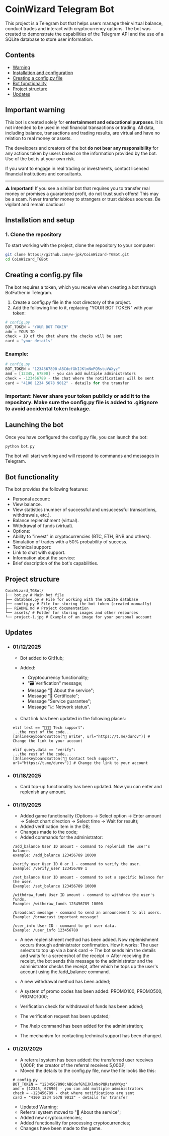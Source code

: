 # CoinWizard Telegram Bot

This project is a Telegram bot that helps users manage their virtual balance, conduct trades and interact with cryptocurrency options. The bot was created to demonstrate the capabilities of the Telegram API and the use of a SQLite database to store user information.

## Contents

  - [Warning](#important-warning)
  - [Installation and configuration](#installation-and-configuration)
  - [Creating a config.py file](#creating-a-configpy-file)
  - [Bot functionality](#bot-functionality)
  - [Project structure](#project-structure)
  - [Updates](#updates)

## Important warning

This bot is created solely for **entertainment and educational purposes**. It is not intended to be used in real financial transactions or trading. All data, including balance, transactions and trading results, are virtual and have no relation to real money or assets.

The developers and creators of the bot **do not bear any responsibility** for any actions taken by users based on the information provided by the bot. Use of the bot is at your own risk.

If you want to engage in real trading or investments, contact licensed financial institutions and consultants.

---

⚠️ **Important!** If you see a similar bot that requires you to transfer real money or promises a guaranteed profit, do not trust such offers! This may be a scam. Never transfer money to strangers or trust dubious sources. Be vigilant and remain cautious!

## Installation and setup

### 1. Clone the repository

To start working with the project, clone the repository to your computer:

```bash
git clone https://github.com/w-jpk/CoinWizard-TGBot.git
cd CoinWizard_TGBot
```

## Creating a config.py file

The bot requires a token, which you receive when creating a bot through BotFather in Telegram.

1. Create a config.py file in the root directory of the project.
2. Add the following line to it, replacing "YOUR BOT TOKEN" with your token:

```python
# config.py
BOT_TOKEN = "YOUR BOT TOKEN"
adm = YOUR ID
check = ID of the chat where the checks will be sent
card = "your details"
```

### Example:

```python
# config.py
BOT_TOKEN = "1234567890:ABCdefGhIJKlmNoPQRstuVWXyz"
amd = [12345, 67890] - you can add multiple administrators
check = -123456789 - the chat where the notifications will be sent
card = "4100 1234 5678 9012" - details for the transfer
```

### Important: Never share your token publicly or add it to the repository. Make sure the config.py file is added to .gitignore to avoid accidental token leakage.

## Launching the bot

Once you have configured the config.py file, you can launch the bot:

```bash
python bot.py
```

The bot will start working and will respond to commands and messages in Telegram.

## Bot functionality

The bot provides the following features:

- Personal account:
- View balance.
- View statistics (number of successful and unsuccessful transactions, withdrawals, etc.).
- Balance replenishment (virtual).
- Withdrawal of funds (virtual).
- Options:
- Ability to "invest" in cryptocurrencies (BTC, ETH, BNB and others).
- Simulation of trades with a 50% probability of success.
- Technical support:
- Link to chat with support.
- Information about the service:
- Brief description of the bot's capabilities.

## Project structure

```plaintext
CoinWizard_TGBot/
├── bot.py # Main bot file
├── database.py # File for working with the SQLite database
├── config.py # File for storing the bot token (created manually)
├── README.md # Project documentation
└── assets/ # Folder for storing images and other resources
└── project-1.jpg # Example of an image for your personal account
```

## Updates

- ### 01/12/2025

  - Bot added to GitHub;
  - Added:

    - Cryptocurrency functionality;
    - "🗃 Verification" message;
    - Message "🔷 About the service";
    - Message "📜 Certificate";
    - Message "Service guarantee";
    - Message "📈 Network status".

  - Chat link has been updated in the following places:

  ```
  elif text == "🧑🏻‍💻 Tech support":
  ...the rest of the code...
  [InlineKeyboardButton("📩 Write", url="https://t.me/durov")] # Change the link to your account

  elif query.data == "verify":
  ...the rest of the code...
  [InlineKeyboardButton("💬 Contact tech support", url="https://t.me/durov")] # Change the link to your account
  ```

- ### 01/18/2025

  - Card top-up functionality has been updated. Now you can enter and replenish any amount.

- ### 01/19/2025

  - Added game functionality (Options -> Select option -> Enter amount -> Select chart direction -> Select time -> Wait for result);
  - Added verification item in the DB;
  - Changes made to the code;
  - Added commands for the administrator:
  ```
  /add_balance User ID amount - command to replenish the user's balance.
  example: /add_balance 123456789 10000

  /verify_user User ID 0 or 1 - command to verify the user.
  Example: /verify_user 123456789 1

  /set_balance User ID amount - command to set a specific balance for the user.
  Example: /set_balance 123456789 10000

  /withdraw_funds User ID amount - command to withdraw the user's funds.
  Example: /withdraw_funds 123456789 10000

  /broadcast message - command to send an announcement to all users.
  Example: /broadcast important message!

  /user_info User ID - command to get user data.
  Example: /user_info 123456789
  ```
  - A new replenishment method has been added. Now replenishment occurs through administrator confirmation. How it works: The user selects to top up via a bank card -> The bot sends him the details and waits for a screenshot of the receipt -> After receiving the receipt, the bot sends this message to the administrator and the administrator checks the receipt, after which he tops up the user's account using the /add_balance command.

  - A new withdrawal method has been added;
  - A system of promo codes has been added: PROMO100, PROMO500, PROMO1000;
  - Verification check for withdrawal of funds has been added;
  - The verification request has been updated;
  - The /help command has been added for the administration;
  - The mechanism for contacting technical support has been changed.

- ### 01/20/2025

  - A referral system has been added: the transferred user receives 1,000₽, the creator of the referral receives 5,000₽;
  - Moved the details to the config.py file, now the file looks like this:
  ```
  # config.py
  BOT_TOKEN = "1234567890:ABCdefGhIJKlmNoPQRstuVWXyz"
  amd = [12345, 67890] - you can add multiple administrators
  check = -123456789 - chat where notifications are sent
  card = "4100 1234 5678 9012" - details for transfer
  ```
  - Updated [Warning](#important-warning);
  - Referral system moved to "🔷 About the service";
  - Added new cryptocurrencies;
  - Added functionality for processing cryptocurrencies;
  - Changes have been made to the game.